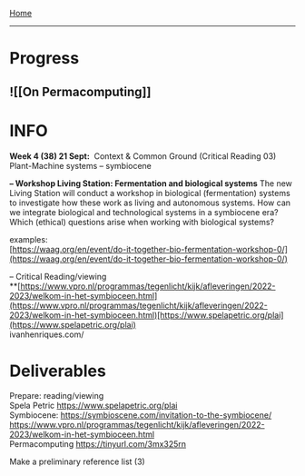 [Home](https://martyjek.github.io/DC-Research-MJ/) 
___

# Progress

## ![[On Permacomputing]]
# INFO

**Week 4 (38) 21 Sept:**  Context & Common Ground (Critical Reading 03)
Plant-Machine systems – symbiocene

**– Workshop Living Station: Fermentation and biological systems**
The new Living Station will conduct a workshop in biological (fermentation) systems to investigate how these work as living and autonomous systems. How can we integrate biological and technological systems in a symbiocene era? Which (ethical) questions arise when working with biological systems?

examples:  
[https://waag.org/en/event/do-it-together-bio-fermentation-workshop-0/](https://waag.org/en/event/do-it-together-bio-fermentation-workshop-0/)

– Critical Reading/viewing  
\*\*[https://www.vpro.nl/programmas/tegenlicht/kijk/afleveringen/2022-2023/welkom-in-het-symbioceen.html](https://www.vpro.nl/programmas/tegenlicht/kijk/afleveringen/2022-2023/welkom-in-het-symbioceen.html)[https://www.spelapetric.org/plai](https://www.spelapetric.org/plai)  
ivanhenriques.com/

# **Deliverables**

Prepare: reading/viewing  
Spela Petric https://www.spelapetric.org/plai  
Symbiocene: https://symbioscene.com/invitation-to-the-symbiocene/  
https://www.vpro.nl/programmas/tegenlicht/kijk/afleveringen/2022-2023/welkom-in-het-symbioceen.html  
Permacomputing https://tinyurl.com/3mx325rn

Make a preliminary reference list (3)
